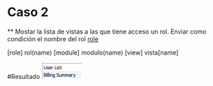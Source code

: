 # Caso 2
** Mostar la lista de vistas a las que tiene acceso un rol. Enviar como condición el nombre del rol [role](name)

[role] rol(name)
[module] modulo(name)
[view] vista[name]

#Resultado
![alt text](imagenes/image-1.png)
